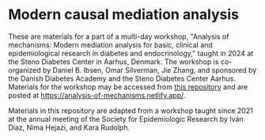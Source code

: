 # Modern causal mediation analysis

These are materials for a part of a multi-day workshop, "Analysis of mechanisms:
Modern mediation analysis for basic, clinical and epidemiological research in
diabetes and endocrinology," taught in 2024 at the Steno Diabetes Center in
Aarhus, Denmark. The workshop is co-organized by Daniel B. Ibsen, Omar
Silverman, Jie Zhang, and sponsored by the Danish Diabetes Academy and the
Steno Diabetes Center Aarhus. Materials for the workshop may be accessed from
[this repository](https://github.com/steno-aarhus/mediation-analysis-course) and
are posted at <https://analysis-of-mechanisms.netlify.app/>.

Materials in this repository are adapted from a workshop taught since 2021 at
the annual meeting of the Society for Epidemiologic Research by Iván Díaz, Nima
Hejazi, and Kara Rudolph.
